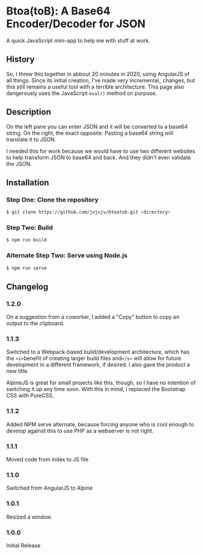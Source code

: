 # Btoa(toB): A Base64 Encoder/Decoder for JSON
A quick JavaScript mini-app to help me with stuff at work.

## History

So, I threw this together in abbout 20 minutes in 2020, using AngularJS of all things. Since its initial creation, I've made _very_ incremental_ changes, but this still remains a useful tool with a terrible architecture. This page also dangerously uses the JavaScript `eval()` method on purpose.

## Description

On the left pane you can enter JSON and it will be converted to a base64 string. On the right, the exact opposite: Pasting a base64 string will translate it to JSON.

I needed this for work because we would have to use two different websites to help transform JSON to base64 and back. And they didn't even validate the JSON.

## Installation

### Step One: Clone the repository

```bash
$ git clone https://github.com/jvjvjv/btoatob.git <directory>
```

### Step Two: Build

```bash
$ npm run build
```

### Alternate Step Two: Serve using Node.js

```bash
$ npm run serve
```
## Changelog

### 1.2.0

On a suggestion from a coworker, I added a "Copy" button to copy an output to the clipboard.

### 1.1.3

Switched to a Webpack-based build/development architecture, which has the `<s>`benefit of creating larger build files and`</s>` will allow for future development in a different framework, if desired. I also gave the product a new title.

AlpineJS is great for small projects like this, though, so I have no intention of switching it up any time soon. With this in mind, I replaced the Bootstrap CSS with PureCSS.

### 1.1.2

Added NPM serve alternate, because forcing anyone who is cool enough to develop against this to use PHP as a webserver is not right.

### 1.1.1

Moved code from index to JS file

### 1.1.0

Switched from AngularJS to Alpine

### 1.0.1

Resized a window.

### 1.0.0

Initial Release
